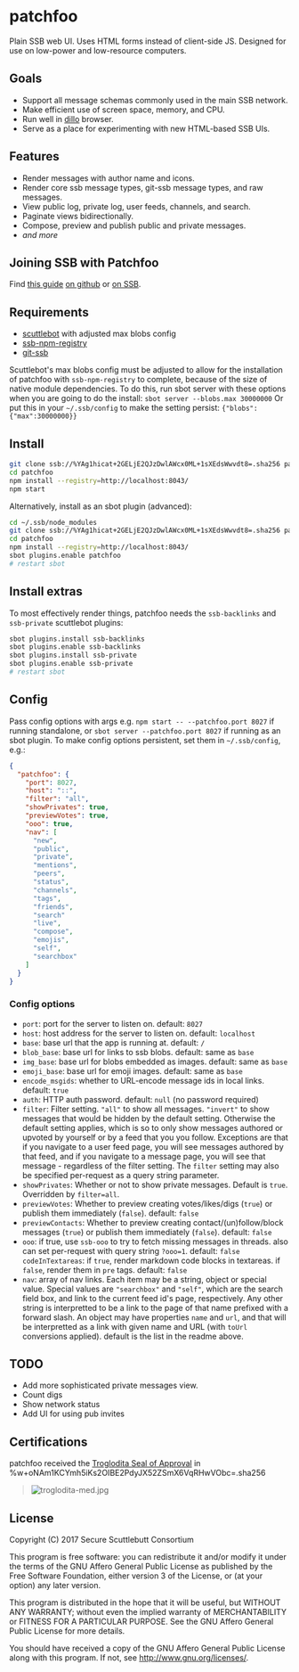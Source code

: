 # patchfoo

Plain SSB web UI. Uses HTML forms instead of client-side JS. Designed for use on low-power and low-resource computers.

## Goals

- Support all message schemas commonly used in the main SSB network.
- Make efficient use of screen space, memory, and CPU.
- Run well in [dillo](http://dillo.org/) browser.
- Serve as a place for experimenting with new HTML-based SSB UIs.

## Features

- Render messages with author name and icons.
- Render core ssb message types, git-ssb message types, and raw messages.
- View public log, private log, user feeds, channels, and search.
- Paginate views bidirectionally.
- Compose, preview and publish public and private messages.
- *and more*

## Joining SSB with Patchfoo

Find [this guide](%VaSj08AbdhIa4itK4z8Z91G80o2h5OhRLCEEO6MhAcU=.sha256) [on github](https://github.com/noffle/sailing-patchfoo) or [on
SSB](http://git.scuttlebot.io/%25VaSj08AbdhIa4itK4z8Z91G80o2h5OhRLCEEO6MhAcU%3D.sha256).

## Requirements

- [scuttlebot][] with adjusted max blobs config
- [ssb-npm-registry][]
- [git-ssb][]

Scuttlebot's max blobs config must be adjusted to allow for the installation
of patchfoo with `ssb-npm-registry` to complete, because of the size of native
module dependencies. To do this, run sbot server with these options when you
are going to do the install:
`sbot server --blobs.max 30000000`
Or put this in your `~/.ssb/config` to make the setting persist:
`{"blobs":{"max":30000000}}`

## Install

```sh
git clone ssb://%YAg1hicat+2GELjE2QJzDwlAWcx0ML+1sXEdsWwvdt8=.sha256 patchfoo
cd patchfoo
npm install --registry=http://localhost:8043/
npm start
```

Alternatively, install as an sbot plugin (advanced):

```sh
cd ~/.ssb/node_modules
git clone ssb://%YAg1hicat+2GELjE2QJzDwlAWcx0ML+1sXEdsWwvdt8=.sha256 patchfoo
cd patchfoo
npm install --registry=http://localhost:8043/
sbot plugins.enable patchfoo
# restart sbot
```

## Install extras

To most effectively render things, patchfoo needs the `ssb-backlinks`
and `ssb-private` scuttlebot plugins:

```sh
sbot plugins.install ssb-backlinks
sbot plugins.enable ssb-backlinks
sbot plugins.install ssb-private
sbot plugins.enable ssb-private
# restart sbot
```

## Config

Pass config options with args
e.g. `npm start -- --patchfoo.port 8027` if running standalone,
or `sbot server --patchfoo.port 8027` if running as an sbot plugin.
To make config options persistent, set them in `~/.ssb/config`, e.g.:
```json
{
  "patchfoo": {
    "port": 8027,
    "host": "::",
    "filter": "all",
    "showPrivates": true,
    "previewVotes": true,
    "ooo": true,
    "nav": [
      "new",
      "public",
      "private",
      "mentions",
      "peers",
      "status",
      "channels",
      "tags",
      "friends",
      "search"
      "live",
      "compose",
      "emojis",
      "self",
      "searchbox"
    ]
  }
}
```

### Config options

- `port`: port for the server to listen on. default: `8027`
- `host`: host address for the server to listen on. default: `localhost`
- `base`: base url that the app is running at. default: `/`
- `blob_base`: base url for links to ssb blobs. default: same as `base`
- `img_base`: base url for blobs embedded as images. default: same as `base`
- `emoji_base`: base url for emoji images. default: same as `base`
- `encode_msgids`: whether to URL-encode message ids in local links. default: `true`
- `auth`: HTTP auth password. default: `null` (no password required)
- `filter`: Filter setting. `"all"` to show all messages. `"invert"` to show messages that would be hidden by the default setting. Otherwise the default setting applies, which is so to only show messages authored or upvoted by yourself or by a feed that you you follow. Exceptions are that if you navigate to a user feed page, you will see messages authored by that feed, and if you navigate to a message page, you will see that message - regardless of the filter setting. The `filter` setting may also be specified per-request as a query string parameter.
- `showPrivates`: Whether or not to show private messages. Default is `true`. Overridden by `filter=all`.
- `previewVotes`: Whether to preview creating votes/likes/digs (`true`) or publish them immediately (`false`). default: `false`
- `previewContacts`: Whether to preview creating contact/(un)follow/block messages (`true`) or publish them immediately (`false`). default: `false`
- `ooo`: if true, use `ssb-ooo` to try to fetch missing messages in threads. also can set per-request with query string `?ooo=1`. default: `false`
`codeInTextareas`: if `true`, render markdown code blocks in textareas. if `false`, render them in `pre` tags. default: `false`
- `nav`: array of nav links. Each item may be a string, object or special value. Special values are `"searchbox"` and `"self"`, which are the search field box, and link to the current feed id's page, respectively. Any other string is interpretted to be a link to the page of that name prefixed with a forward slash. An object may have properties `name` and `url`, and that will be interpretted as a link with given name and URL (with `toUrl` conversions applied). default is the list in the readme above.

## TODO

- Add more sophisticated private messages view.
- Count digs
- Show network status
- Add UI for using pub invites

[scuttlebot]: %M0TrM+oJT2i/phUJO/fZ2wkK2AN2FB1xK0tqR7SNj58=.sha256
[patchbay]: %s9mSFATE4RGyJx9wgH22lBrvD4CgUQW4yeguSWWjtqc=.sha256
[ssb-npm-registry]: %pFqjcdVKHqsrtOjVEAVZeCF0iY4s+3Hr0vA3EFCq5UM=.sha256
[git-ssb]: %n92DiQh7ietE+R+X/I403LQoyf2DtR3WQfCkDKlheQU=.sha256

## Certifications

patchfoo received the [Troglodita Seal of Approval](https://ccom.uprrp.edu/~humberto/pages/troglodita.html) in %w+oNAm1KCYmh5iKs2OIBE2PdyJX52ZSmX6VqRHwVObc=.sha256

> ![troglodita-med.jpg](&dGBjqrtI3jswU83CHyOQ1wwNtFhXcZkYfYSaV6jZT8U=.sha256)

## License

Copyright (C) 2017 Secure Scuttlebutt Consortium

This program is free software: you can redistribute it and/or modify
it under the terms of the GNU Affero General Public License as
published by the Free Software Foundation, either version 3 of the
License, or (at your option) any later version.

This program is distributed in the hope that it will be useful,
but WITHOUT ANY WARRANTY; without even the implied warranty of
MERCHANTABILITY or FITNESS FOR A PARTICULAR PURPOSE.  See the
GNU Affero General Public License for more details.

You should have received a copy of the GNU Affero General Public License
along with this program.  If not, see <http://www.gnu.org/licenses/>.
